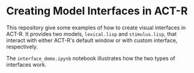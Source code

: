 # Creating Model Interfaces in ACT-R

This repository give some examples of how to create visual interfaces in ACT-R. It provides two models, `lexical.lisp` and `stimulus.lisp`, that interact with either ACT-R's default window or with custom interface, respectively.

The `interface_demo.ipynb` notebook illustrates how the two types of interfaces work.
